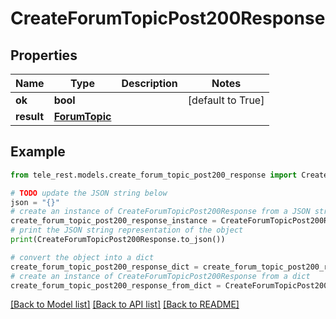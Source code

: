 # CreateForumTopicPost200Response


## Properties

Name | Type | Description | Notes
------------ | ------------- | ------------- | -------------
**ok** | **bool** |  | [default to True]
**result** | [**ForumTopic**](ForumTopic.md) |  | 

## Example

```python
from tele_rest.models.create_forum_topic_post200_response import CreateForumTopicPost200Response

# TODO update the JSON string below
json = "{}"
# create an instance of CreateForumTopicPost200Response from a JSON string
create_forum_topic_post200_response_instance = CreateForumTopicPost200Response.from_json(json)
# print the JSON string representation of the object
print(CreateForumTopicPost200Response.to_json())

# convert the object into a dict
create_forum_topic_post200_response_dict = create_forum_topic_post200_response_instance.to_dict()
# create an instance of CreateForumTopicPost200Response from a dict
create_forum_topic_post200_response_from_dict = CreateForumTopicPost200Response.from_dict(create_forum_topic_post200_response_dict)
```
[[Back to Model list]](../README.md#documentation-for-models) [[Back to API list]](../README.md#documentation-for-api-endpoints) [[Back to README]](../README.md)


